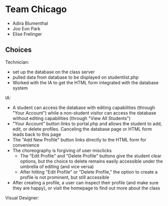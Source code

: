 # Team Chicago
- Adira Blumenthal
- Joo Eon Park
- Elise Frelinger

## Choices
Technician: 
- set up the database on the class server
- pulled data from database to be displayed on studentlist.php
- Worked with the IA to get the HTML form integrated with the database system

IA:
- A student can access the database with editing capabilities (through "Your Account") while a non-student visitor can access the database without editing capabilities (through "View All Students")
- "Your Account" button links to portal.php and allows the student to add, edit, or delete profiles. Canceling the database page or HTML form leads back to this page
- The "Add New Profile" button links directly to the HTML form for convenience
- The choreography is forgiving of user misclicks 
	- The "Edit Profile" and "Delete Profile" buttons give the student clear options, but the choice to delete remains easily accessible under the umbrella of editing (and vice versa)
	- After hitting "Edit Profile" or "Delete Profile," the option to create a profile is not prominent, but still accessible
- After creating a profile, a user can inspect their profile (and make sure they are happy), or visit the homepage to find out more about the class


Visual Designer:


